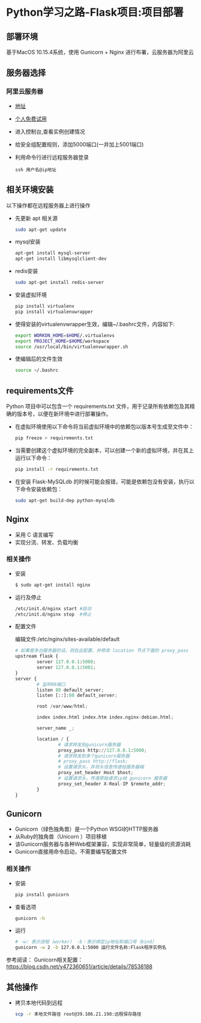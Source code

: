 # Python学习之路-Flask项目:项目部署


## 部署环境

基于MacOS 10.15.4系统，使用 Gunicorn + Nginx 进行布署，云服务器为阿里云

## 服务器选择

### 阿里云服务器

- [地址](https://www.aliyun.com)

- [个人免费试用](https://free.aliyun.com/)

- 进入控制台,查看实例创建情况

- 给安全组配置规则，添加5000端口(一并加上5001端口)

- 利用命令行进行远程服务器登录

  ```
  ssh 用户名@ip地址
  ```

## 相关环境安装

以下操作都在远程服务器上进行操作

- 先更新 apt 相关源

  ```bash
  sudo apt-get update
  ```

- mysql安装

  ```bash
  apt-get install mysql-server
  apt-get install libmysqlclient-dev
  ```

- redis安装

  ```bash
  sudo apt-get install redis-server
  ```

- 安装虚拟环境

  ```bash
  pip install virtualenv
  pip install virtualenvwrapper
  ```

- 使得安装的virtualenvwrapper生效，编辑~/.bashrc文件，内容如下:

  ```bash
  export WORKON_HOME=$HOME/.virtualenvs
  export PROJECT_HOME=$HOME/workspace
  source /usr/local/bin/virtualenvwrapper.sh
  ```

- 使编辑后的文件生效

  ```bash
  source ~/.bashrc
  ```

## requirements文件

Python 项目中可以包含一个 requirements.txt 文件，用于记录所有依赖包及其精确的版本号，以便在新环境中进行部署操作。

- 在虚拟环境使用以下命令将当前虚拟环境中的依赖包以版本号生成至文件中：

  ```bash
  pip freeze > requirements.txt
  ```

- 当需要创建这个虚拟环境的完全副本，可以创建一个新的虚拟环境，并在其上运行以下命令：

  ```bash
  pip install -r requirements.txt
  ```

- 在安装 Flask-MySQLdb 的时候可能会报错，可能是依赖包没有安装，执行以下命令安装依赖包：

  ```bash
  sudo apt-get build-dep python-mysqldb
  ```

## Nginx

- 采用 C 语言编写
- 实现分流、转发、负载均衡

### 相关操作

- 安装

  ```bash
  $ sudo apt-get install nginx
  ```

- 运行及停止

  ```bash
  /etc/init.d/nginx start #启动
  /etc/init.d/nginx stop  #停止
  ```

- 配置文件

  编辑文件:/etc/nginx/sites-available/default

  ```python
  # 如果是多台服务器的话，则在此配置，并修改 location 节点下面的 proxy_pass 
  upstream flask {
          server 127.0.0.1:5000;
          server 127.0.0.1:5001;
  }
  server {
          # 监听80端口
          listen 80 default_server;
          listen [::]:80 default_server;
  
          root /var/www/html;
  
          index index.html index.htm index.nginx-debian.html;
  
          server_name _;
  
          location / {
                  # 请求转发到gunicorn服务器
                  proxy_pass http://127.0.0.1:5000;
                  # 请求转发到多个gunicorn服务器
                  # proxy_pass http://flask;
                  # 设置请求头，并将头信息传递给服务器端 
                  proxy_set_header Host $host;
                  # 设置请求头，传递原始请求ip给 gunicorn 服务器
                  proxy_set_header X-Real-IP $remote_addr;
          }
  }
  ```

## Gunicorn

- Gunicorn（绿色独角兽）是一个Python WSGI的HTTP服务器
- 从Ruby的独角兽（Unicorn ）项目移植
- 该Gunicorn服务器与各种Web框架兼容，实现非常简单，轻量级的资源消耗
- Gunicorn直接用命令启动，不需要编写配置文件

### 相关操作

- 安装

  ```bash
  pip install gunicorn
  ```

- 查看选项

  ```bash
  gunicorn -h
  ```

- 运行

  ```bash
  # -w: 表示进程（worker） -b：表示绑定ip地址和端口号（bind）
  gunicorn -w 2 -b 127.0.0.1:5000 运行文件名称:Flask程序实例名
  ```

参考阅读： Gunicorn相关配置：https://blog.csdn.net/y472360651/article/details/78538188

## 其他操作

- 拷贝本地代码到远程

  ```bash
  scp -r 本地文件路径 root@39.106.21.198:远程保存路径
  ```


